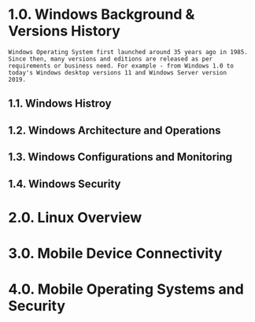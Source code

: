 # 1.0. Windows Background & Versions History
    Windows Operating System first launched around 35 years ago in 1985. Since then, many versions and editions are released as per
    requirements or business need. For example - from Windows 1.0 to today's Windows desktop versions 11 and Windows Server version
    2019.
## 1.1. Windows Histroy

## 1.2. Windows Architecture and Operations

## 1.3. Windows Configurations and Monitoring

## 1.4. Windows Security

# 2.0. Linux Overview

# 3.0. Mobile Device Connectivity

# 4.0. Mobile Operating Systems and Security

